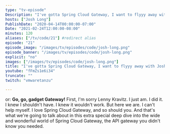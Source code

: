```yaml
---
type: "tv-episode"
Description: "I've gotta Spring Cloud Gateway, I want to flyyy away with Josh Long"
hosts: ["Josh Long"]
PublishDate: "2020-04-14T00:00:00-07:00"
Date: "2021-02-24T12:00:00-08:00"
minutes: 120
aliases: ["/tv/code/21"] #redirect alias
episode: "21"
episode_image: "/images/tv/episodes/code/josh-long.png"
episode_banner: "/images/tv/episodes/code/josh-long.png"
explicit: "no"
images: ["/images/tv/episodes/code/josh-long.png"]
title: "I've gotta Spring Cloud Gateway, I want to flyyy away with Josh Long"
youtube: "fFmZs1e6i34"
truncate: ""
twitch: "vmwaretanzu"

---
```


or: **Go, go, gadget Gateway!** First, I'm sorry Lenny Kravitz. I just am. I did it. I knew I shouldn't have. I knew it wouldn't work. But here we are. I can't help myself. I love Spring Cloud Gateway, and so should you. And that's what we're going to talk about in this extra special deep dive into the wide and wonderful world of Spring Cloud Gateway, the API gateway you didn't know you needed.
